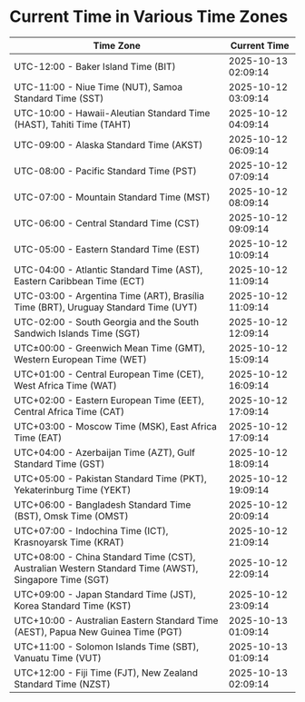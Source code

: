 # Current Time in Various Time Zones

| Time Zone | Current Time |
|-----------|--------------|
| UTC-12:00 - Baker Island Time (BIT) | 2025-10-13 02:09:14 |
| UTC-11:00 - Niue Time (NUT), Samoa Standard Time (SST) | 2025-10-12 03:09:14 |
| UTC-10:00 - Hawaii-Aleutian Standard Time (HAST), Tahiti Time (TAHT) | 2025-10-12 04:09:14 |
| UTC-09:00 - Alaska Standard Time (AKST) | 2025-10-12 06:09:14 |
| UTC-08:00 - Pacific Standard Time (PST) | 2025-10-12 07:09:14 |
| UTC-07:00 - Mountain Standard Time (MST) | 2025-10-12 08:09:14 |
| UTC-06:00 - Central Standard Time (CST) | 2025-10-12 09:09:14 |
| UTC-05:00 - Eastern Standard Time (EST) | 2025-10-12 10:09:14 |
| UTC-04:00 - Atlantic Standard Time (AST), Eastern Caribbean Time (ECT) | 2025-10-12 11:09:14 |
| UTC-03:00 - Argentina Time (ART), Brasília Time (BRT), Uruguay Standard Time (UYT) | 2025-10-12 11:09:14 |
| UTC-02:00 - South Georgia and the South Sandwich Islands Time (SGT) | 2025-10-12 12:09:14 |
| UTC±00:00 - Greenwich Mean Time (GMT), Western European Time (WET) | 2025-10-12 15:09:14 |
| UTC+01:00 - Central European Time (CET), West Africa Time (WAT) | 2025-10-12 16:09:14 |
| UTC+02:00 - Eastern European Time (EET), Central Africa Time (CAT) | 2025-10-12 17:09:14 |
| UTC+03:00 - Moscow Time (MSK), East Africa Time (EAT) | 2025-10-12 17:09:14 |
| UTC+04:00 - Azerbaijan Time (AZT), Gulf Standard Time (GST) | 2025-10-12 18:09:14 |
| UTC+05:00 - Pakistan Standard Time (PKT), Yekaterinburg Time (YEKT) | 2025-10-12 19:09:14 |
| UTC+06:00 - Bangladesh Standard Time (BST), Omsk Time (OMST) | 2025-10-12 20:09:14 |
| UTC+07:00 - Indochina Time (ICT), Krasnoyarsk Time (KRAT) | 2025-10-12 21:09:14 |
| UTC+08:00 - China Standard Time (CST), Australian Western Standard Time (AWST), Singapore Time (SGT) | 2025-10-12 22:09:14 |
| UTC+09:00 - Japan Standard Time (JST), Korea Standard Time (KST) | 2025-10-12 23:09:14 |
| UTC+10:00 - Australian Eastern Standard Time (AEST), Papua New Guinea Time (PGT) | 2025-10-13 01:09:14 |
| UTC+11:00 - Solomon Islands Time (SBT), Vanuatu Time (VUT) | 2025-10-13 01:09:14 |
| UTC+12:00 - Fiji Time (FJT), New Zealand Standard Time (NZST) | 2025-10-13 02:09:14 |
